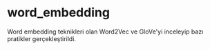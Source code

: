 # word_embedding
Word embedding teknikleri olan Word2Vec ve GloVe'yi inceleyip bazı pratikler gerçekleştirildi.
